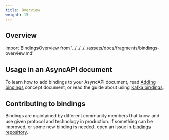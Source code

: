```yaml
---
title: Overview
weight: 15
---
```


## Overview

import BindingsOverview from '../../../../assets/docs/fragments/bindings-overview.md' 

<BindingsOverview/>

## Usage in an AsyncAPI document

To learn how to add bindings to your AsyncAPI document, read [Adding bindings](/docs/concepts/asyncapi-document/adding-bindings) concept document, or read the guide about using [Kafka bindings](/docs/tutorials/kafka/bindings-with-kafka).

## Contributing to bindings

Bindings are maintained by different community members that know and use given protocol and technology in production. If something can be improved, or some new binding is needed, open an issue in [bindings repository](https://github.com/asyncapi/bindings).
